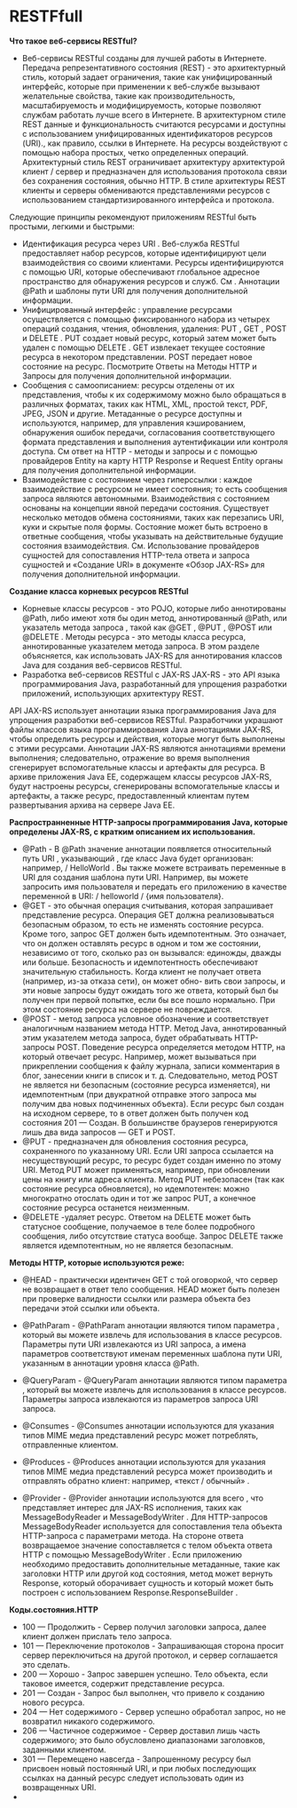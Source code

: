 # RESTFfull
**Что такое веб-сервисы RESTful?**
- Веб-сервисы RESTful созданы для лучшей работы в Интернете. Передача репрезентативного состояния (REST) ​​- это архитектурный стиль, который задает ограничения, такие как унифицированный интерфейс, которые при применении к веб-службе вызывают желательные свойства, такие как производительность, масштабируемость и модифицируемость, которые позволяют службам работать лучше всего в Интернете. В архитектурном стиле REST данные и функциональность считаются ресурсами и доступны с использованием унифицированных идентификаторов ресурсов (URI)., как правило, ссылки в Интернете. На ресурсы воздействуют с помощью набора простых, четко определенных операций. Архитектурный стиль REST ограничивает архитектуру архитектурой клиент / сервер и предназначен для использования протокола связи без сохранения состояния, обычно HTTP. В стиле архитектуры REST клиенты и серверы обмениваются представлениями ресурсов с использованием стандартизированного интерфейса и протокола.

Следующие принципы рекомендуют приложениям RESTful быть простыми, легкими и быстрыми:
- Идентификация ресурса через URI . Веб-служба RESTful предоставляет набор ресурсов, которые идентифицируют цели взаимодействия со своими клиентами. Ресурсы идентифицируются с помощью URI, которые обеспечивают глобальное адресное пространство для обнаружения ресурсов и служб. См . Аннотации @Path и шаблоны пути URI для получения дополнительной информации.
- Унифицированный интерфейс : управление ресурсами осуществляется с помощью фиксированного набора из четырех операций создания, чтения, обновления, удаления: PUT , GET , POST и DELETE . PUT создает новый ресурс, который затем может быть удален с помощью DELETE . GET извлекает текущее состояние ресурса в некотором представлении. POST передает новое состояние на ресурс. Посмотрите Ответы на Методы HTTP и Запросы для получения дополнительной информации.
- Сообщения с самоописанием: ресурсы отделены от их представления, чтобы к их содержимому можно было обращаться в различных форматах, таких как HTML, XML, простой текст, PDF, JPEG, JSON и другие. Метаданные о ресурсе доступны и используются, например, для управления кэшированием, обнаружения ошибок передачи, согласования соответствующего формата представления и выполнения аутентификации или контроля доступа. См ответ на HTTP - методы и запросы и с помощью провайдеров Entity на карту HTTP Response и Request Entity органы для получения дополнительной информации.
- Взаимодействие с состоянием через гиперссылки : каждое взаимодействие с ресурсом не имеет состояния; то есть сообщения запроса являются автономными. Взаимодействия с состоянием основаны на концепции явной передачи состояния. Существует несколько методов обмена состояниями, таких как перезапись URI, куки и скрытые поля формы. Состояние может быть встроено в ответные сообщения, чтобы указывать на действительные будущие состояния взаимодействия. См. Использование провайдеров сущностей для сопоставления HTTP-тела ответа и запроса сущностей и «Создание URI» в документе «Обзор JAX-RS» для получения дополнительной информации.

**Создание класса корневых ресурсов RESTful**
- Корневые классы ресурсов - это POJO, которые либо аннотированы @Path, либо имеют хотя бы один метод, аннотированный @Path, или указатель метода запроса , такой как @GET , @PUT , @POST или @DELETE . Методы ресурса - это методы класса ресурса, аннотированные указателем метода запроса. В этом разделе объясняется, как использовать JAX-RS для аннотирования классов Java для создания веб-сервисов RESTful.
- Разработка веб-сервисов RESTful с JAX-RS
JAX-RS - это API языка программирования Java, разработанный для упрощения разработки приложений, использующих архитектуру REST.

API JAX-RS использует аннотации языка программирования Java для упрощения разработки веб-сервисов RESTful. Разработчики украшают файлы классов языка программирования Java аннотациями JAX-RS, чтобы определить ресурсы и действия, которые могут быть выполнены с этими ресурсами. Аннотации JAX-RS являются аннотациями времени выполнения; следовательно, отражение во время выполнения сгенерирует вспомогательные классы и артефакты для ресурса. В архиве приложения Java EE, содержащем классы ресурсов JAX-RS, будут настроены ресурсы, сгенерированы вспомогательные классы и артефакты, а также ресурс, предоставленный клиентам путем развертывания архива на сервере Java EE.

**Распространненные HTTP-запросы программирования Java, которые определены JAX-RS, с кратким описанием их использования.**
- @Path - В @Path значение аннотации появляется относительный путь URI , указывающий , где класс Java будет организован: например, / HelloWorld . Вы также можете встраивать переменные в URI для создания шаблона пути URI. Например, вы можете запросить имя пользователя и передать его приложению в качестве переменной в URI: / helloworld / {имя пользователя}.
- @GET - это обычная операция считывания, которая запрашивает представление ресурса. Операция GET должна реализовываться безопасным образом, то есть не изменять состояние ресурса. Кроме того, запрос GET должен быть идемпотентным. Это означает, что он должен оставлять ресурс в одном и том же состоянии, независимо от того, сколько раз он вызывался: единожды, дважды или больше. Безопасность и идемпотентность обеспечивают значительную стабильность. Когда клиент не получает ответа (например, из-за отказа сети), он может обно-
вить свои запросы, и эти новые запросы будут ожидать того же ответа, который был бы получен при первой попытке, если бы все пошло нормально. При этом состояние ресурса на сервере не повреждается.
- @POST - метод запроса условное обозначение и соответствует аналогичным названием метода HTTP. Метод Java, аннотированный этим указателем метода запроса, будет обрабатывать HTTP-запросы POST. Поведение ресурса определяется методом HTTP, на который отвечает ресурс. Например, может вызываться при прикреплении сообщения к файлу журнала, записи комментария в блог, занесении книги в список и т. д. Следовательно, метод POST не является ни безопасным (состояние ресурса изменяется), ни идемпотентным (при двукратной отправке этого запроса мы получим два новых подчиненных объекта). Если ресурс был создан на исходном сервере, то в ответ должен быть получен код состояния 201 — Создан. В большинстве браузеров генерируются лишь два вида запросов — GET и POST.
- @PUT - предназначен для обновления состояния ресурса, сохраненного по указанному URI. Если URI запроса ссылается на несуществующий ресурс, то ресурс будет создан именно по этому URI. Метод PUT может применяться, например, при обновлении цены на книгу или адреса клиента. Метод PUT небезопасен (так как состояние ресурса обновляется), но идемпотентен: можно многократно отослать один и тот же запрос PUT, а конечное состояние ресурса останется неизменным.
- @DELETE -удаляет ресурс. Ответом на DELETE может быть статусное сообщение, получаемое в теле более подробного сообщения, либо отсутствие статуса вообще. Запрос DELETE также является идемпотентным, но не является безопасным.

**Методы HTTP, которые используются реже:**
- @HEAD - практически идентичен GET с той оговоркой, что сервер не возвращает в ответ тело сообщения. HEAD может быть полезен при проверке валидности ссылки или размера объекта без передачи этой ссылки или объекта.

- @PathParam - @PathParam аннотации являются типом параметра , который вы можете извлечь для использования в классе ресурсов. Параметры пути URI извлекаются из URI запроса, а имена параметров соответствуют именам переменных шаблона пути URI, указанным в аннотации уровня класса @Path.
- @QueryParam - @QueryParam аннотации являются типом параметра , который вы можете извлечь для использования в классе ресурсов. Параметры запроса извлекаются из параметров запроса URI запроса.
- @Consumes - @Consumes аннотации используются для указания типов MIME медиа представлений ресурс может потреблять, отправленные клиентом.
- @Produces - @Produces аннотации используются для указания типов MIME медиа представлений ресурса может производить и отправлять обратно клиент: например, «текст / обычный» .
- @Provider - @Provider аннотации используются для всего , что представляет интерес для JAX-RS исполнения, таких как MessageBodyReader и MessageBodyWriter . Для HTTP-запросов MessageBodyReader используется для сопоставления тела объекта HTTP-запроса с параметрами метода. На стороне ответа возвращаемое значение сопоставляется с телом объекта ответа HTTP с помощью MessageBodyWriter . Если приложению необходимо предоставить дополнительные метаданные, такие как заголовки HTTP или другой код состояния, метод может вернуть Response, который оборачивает сущность и который может быть построен с использованием Response.ResponseBuilder .

**Коды.состояния.HTTP**
- 100 — Продолжить - Сервер получил заголовки запроса, далее клиент должен прислать тело запроса.
- 101 — Переключение протоколов - Запрашивающая сторона просит сервер переключиться на другой протокол, и сервер соглашается это сделать.
- 200 — Хорошо - Запрос завершен успешно. Тело объекта, если таковое имеется, содержит представление ресурса.
- 201 — Создан - Запрос был выполнен, что привело к созданию нового ресурса.
- 204 — Нет содержимого - Сервер успешно обработал запрос, но не возвратил никакого содержимого.
- 206 — Частичное содержимое - Сервер доставил лишь часть содержимого; это было обусловлено диапазонами заголовков, заданными клиентом.
- 301 — Перемещено навсегда - Запрошенному ресурсу был присвоен новый постоянный URI, и при любых последующих ссылках на данный ресурс следует использовать один из возвращенных URI.
- 







